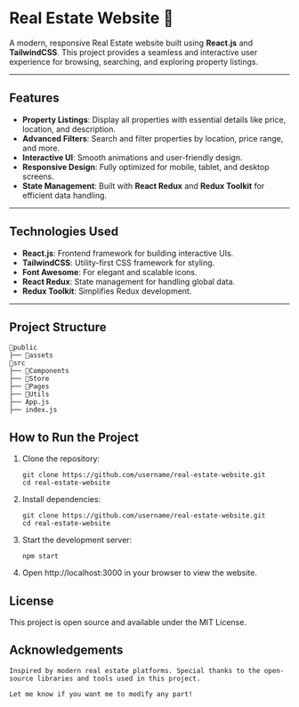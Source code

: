 # Real Estate Website 🏡

A modern, responsive Real Estate website built using **React.js** and **TailwindCSS**. This project provides a seamless and interactive user experience for browsing, searching, and exploring property listings.

---

## Features

- **Property Listings**: Display all properties with essential details like price, location, and description.
- **Advanced Filters**: Search and filter properties by location, price range, and more.
- **Interactive UI**: Smooth animations and user-friendly design.
- **Responsive Design**: Fully optimized for mobile, tablet, and desktop screens.
- **State Management**: Built with **React Redux** and **Redux Toolkit** for efficient data handling.

---

## Technologies Used

- **React.js**: Frontend framework for building interactive UIs.
- **TailwindCSS**: Utility-first CSS framework for styling.
- **Font Awesome**: For elegant and scalable icons.
- **React Redux**: State management for handling global data.
- **Redux Toolkit**: Simplifies Redux development.

---

## Project Structure

```plaintext
📁public
├── 📁assets
📁src
├── 📁Components
├── 📁Store
├── 📁Pages
├── 📁Utils
├── App.js
├── index.js
```

## How to Run the Project

1. Clone the repository:

   ```
   git clone https://github.com/username/real-estate-website.git
   cd real-estate-website
   ```

2. Install dependencies:

   ```
   git clone https://github.com/username/real-estate-website.git
   cd real-estate-website
   ```

3. Start the development server:

   ```
   npm start
   ```

4. Open http://localhost:3000 in your browser to view the website.

## License

This project is open source and available under the MIT License.

## Acknowledgements

`Inspired by modern real estate platforms.
Special thanks to the open-source libraries and tools used in this project.`

```
Let me know if you want me to modify any part!
```
